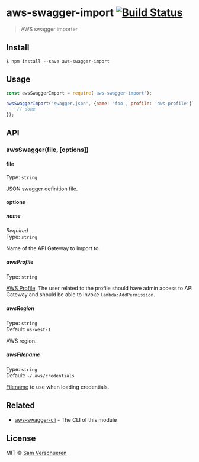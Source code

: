 # aws-swagger-import [![Build Status](https://travis-ci.org/SamVerschueren/aws-swagger-import.svg?branch=master)](https://travis-ci.org/SamVerschueren/aws-swagger-import)

> AWS swagger importer


## Install

```
$ npm install --save aws-swagger-import
```


## Usage

```js
const awsSwaggerImport = require('aws-swagger-import');

awsSwaggerImport('swagger.json', {name: 'foo', profile: 'aws-profile'}).then(() => {
	// done
});
```


## API

### awsSwagger(file, [options])

#### file

Type: `string`

JSON swagger definition file.

#### options

##### name

*Required*  
Type: `string`

Name of the API Gateway to import to.

##### awsProfile  

Type: `string`

[AWS Profile](http://docs.aws.amazon.com/AWSJavaScriptSDK/guide/node-configuring.html). The user related to the profile should have
admin access to API Gateway and should be able to invoke `lambda:AddPermission`.

##### awsRegion  

Type: `string`  
Default: `us-west-1`

AWS region.

##### awsFilename  

Type: `string`  
Default: `~/.aws/credentials`

[Filename](http://docs.aws.amazon.com/AWSJavaScriptSDK/latest/AWS/SharedIniFileCredentials.html#constructor-property) to use when loading credentials.


## Related

- [aws-swagger-cli](https://github.com/SamVerschueren/aws-swagger-cli) - The CLI of this module


## License

MIT © [Sam Verschueren](https://github.com/SamVerschueren)
